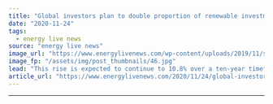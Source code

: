 ```yaml
---
title: "Global investors plan to double proportion of renewable investments in next five years"
date: "2020-11-24"
tags: 
  - energy live news
source: "energy live news"
image_url: "https://www.energylivenews.com/wp-content/uploads/2019/11/shutterstock_462531919-1.jpg"
image_fp: "/assets/img/post_thumbnails/46.jpg"
lead: "This rise is expected to continue to 10.8% over a ten-year timeframe as global climate action continues to ramp up on the road to reaching net zero by 2050"
article_url: "https://www.energylivenews.com/2020/11/24/global-investors-plan-to-double-proportion-of-renewable-investments-in-next-five-years/"
---
```


---
